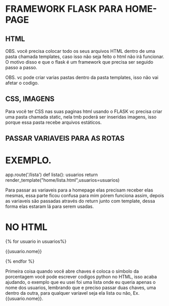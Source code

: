 # FRAMEWORK FLASK PARA HOME-PAGE


## HTML
OBS. você precisa colocar todo os seus arquivos HTML dentro de uma pasta chamada templates, caso isso não seja feito o html não irá funcionar.
O motivo disso e que o flask é um framework que precisa ser seguido passo a passo.

OBS. vc pode criar varias pastas dentro da pasta templates, isso não vai afetar o codigo.

## CSS, IMAGENS

Para você ter CSS nas suas paginas html usando o FLASK vc precisa criar uma pasta chamada static, nela tmb poderá ser inseridas imagens, isso porque essa pasta recebe arquivos estáticos.

## PASSAR VARIAVEIS PARA AS ROTAS

# EXEMPLO.

app.route('/lista')
def lista():
    usuarios
    return render_template("home/lista.html",usuarios=usuarios)

Para passar as variaveis para a homepage elas precisam receber elas mesmas, essa parte ficou confusa para mim pórem funciona assim, depois as variaveis são passadas através do return junto com template, dessa forma elas estaram lá para serem usadas.

# NO HTML

{% for usuario in usuarios%}
    <p>{{usuario.nome}}</p>
    {% endfor %}

Primeira coisa quando você abre chaves é coloca o símbolo da porcentagem você pode escrever codigos python no HTML, isso acaba ajudando, o exemplo que eu usei foi uma lista onde eu queria apenas o nome dos usuarios, lembrando que e preciso passar duas chaves, uma dentro da outra, para qualquer varíavel seja ela lista ou não, Ex. {{usuario.nome}}.

